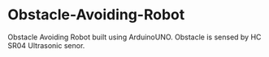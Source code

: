# Obstacle-Avoiding-Robot
Obstacle Avoiding Robot built using ArduinoUNO. Obstacle is sensed by HC SR04 Ultrasonic senor.
